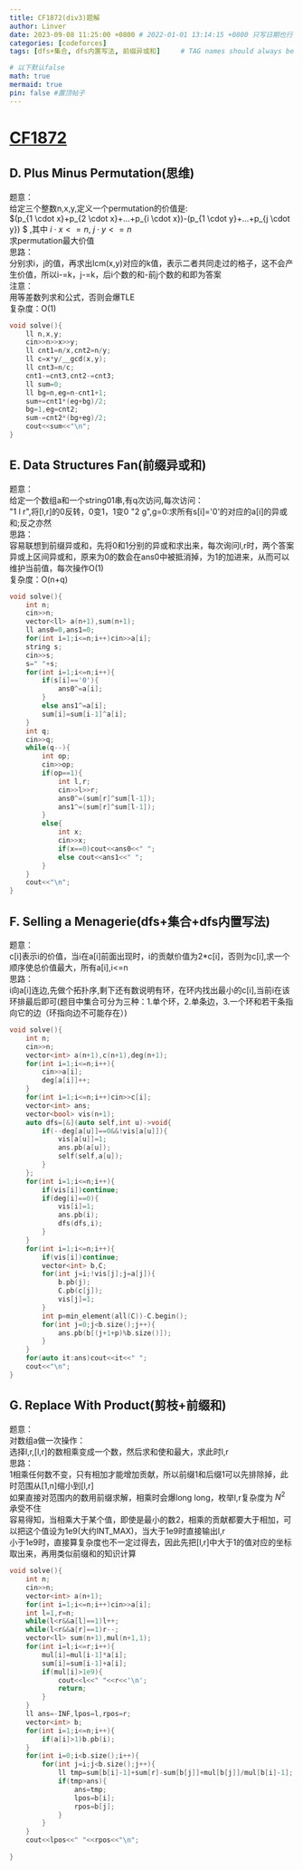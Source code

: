```yaml
---
title: CF1872(div3)题解
author: Linver
date: 2023-09-08 11:25:00 +0800 # 2022-01-01 13:14:15 +0800 只写日期也行；不写秒也行；这样也行 2022-03-09T00:55:42+08:00
categories: [codeforces]
tags: [dfs+集合, dfs内置写法, 前缀异或和]     # TAG names should always be lowercase

# 以下默认false
math: true
mermaid: true
pin: false #置顶帖子
---
```

# [CF1872](https://codeforces.com/contest/1872)

## D. Plus Minus Permutation(思维)
题意：  
给定三个整数n,x,y,定义一个permutation的价值是:  
$(p_{1 \cdot x}+p_{2 \cdot x}+...+p_{i \cdot x})-(p_{1 \cdot y}+...+p_{j \cdot y}) $   ,其中 $i \cdot x<=n$, $j \cdot y<=n$  
求permutation最大价值  
思路：  
分别求i，j的值，再求出lcm(x,y)对应的k值，表示二者共同走过的格子，这不会产生价值，所以i-=k，j-=k，后i个数的和-前j个数的和即为答案  
注意：  
用等差数列求和公式，否则会爆TLE  
复杂度：O(1)
```c++
void solve(){
	ll n,x,y;
	cin>>n>>x>>y;
	ll cnt1=n/x,cnt2=n/y;
	ll c=x*y/__gcd(x,y);
	ll cnt3=n/c;
	cnt1-=cnt3,cnt2-=cnt3;
	ll sum=0;
	ll bg=n,eg=n-cnt1+1;
	sum+=cnt1*(eg+bg)/2;
	bg=1,eg=cnt2;
	sum-=cnt2*(bg+eg)/2;
	cout<<sum<<"\n";
}
```
## E. Data Structures Fan(前缀异或和)
题意：  
给定一个数组a和一个string01串,有q次访问,每次访问：  
"1 l r",将[l,r]的0反转，0变1，1变0
"2 g",g=0:求所有s[i]='0'的对应的a[i]的异或和;反之亦然  
思路：  
容易联想到前缀异或和，先将0和1分别的异或和求出来，每次询问l,r时，两个答案异或上区间异或和，原来为0的数会在ans0中被抵消掉，为1的加进来，从而可以维护当前值，每次操作O(1)  
复杂度：O(n+q)
```c++
void solve(){
	int n;
	cin>>n;
	vector<ll> a(n+1),sum(n+1);
	ll ans0=0,ans1=0;
	for(int i=1;i<=n;i++)cin>>a[i];
	string s;
	cin>>s;
	s=" "+s;
	for(int i=1;i<=n;i++){
		if(s[i]=='0'){
			ans0^=a[i];
		}
		else ans1^=a[i];
		sum[i]=sum[i-1]^a[i];
	}
	int q;
	cin>>q;
	while(q--){
		int op;
		cin>>op;
		if(op==1){
			int l,r;
			cin>>l>>r;
			ans0^=(sum[r]^sum[l-1]);
			ans1^=(sum[r]^sum[l-1]);
		}
		else{
			int x;
			cin>>x;
			if(x==0)cout<<ans0<<" ";
			else cout<<ans1<<" ";
		}
	}
	cout<<"\n";
}
```
## F. Selling a Menagerie(dfs+集合+dfs内置写法)
题意：  
c[i]表示i的价值，当i在a[i]前面出现时，i的贡献价值为2*c[i]，否则为c[i],求一个顺序使总价值最大，所有a[i],i<=n  
思路：  
i向a[i]连边,先做个拓扑序,剩下还有数说明有环，在环内找出最小的c[i],当前i在该环排最后即可(题目中集合可分为三种：1.单个环，2.单条边，3.一个环和若干条指向它的边（环指向边不可能存在）)  
```c++
void solve(){
	int n;
	cin>>n;
	vector<int> a(n+1),c(n+1),deg(n+1);
	for(int i=1;i<=n;i++){
		cin>>a[i];
		deg[a[i]]++;
	}
	for(int i=1;i<=n;i++)cin>>c[i];
	vector<int> ans;
	vector<bool> vis(n+1);
	auto dfs=[&](auto self,int u)->void{
		if(--deg[a[u]]==0&&!vis[a[u]]){
			vis[a[u]]=1;
			ans.pb(a[u]);
			self(self,a[u]);
		}
	};
	for(int i=1;i<=n;i++){
		if(vis[i])continue;
		if(deg[i]==0){
			vis[i]=1;
			ans.pb(i);
			dfs(dfs,i);
		}
	}
	for(int i=1;i<=n;i++){
		if(vis[i])continue;
		vector<int> b,C;
		for(int j=i;!vis[j];j=a[j]){
			b.pb(j);
			C.pb(c[j]);
			vis[j]=1;
		}
		int p=min_element(all(C))-C.begin();
		for(int j=0;j<b.size();j++){
			ans.pb(b[(j+1+p)%b.size()]);
		}
	}
	for(auto it:ans)cout<<it<<" ";
	cout<<"\n";
}
```
## G. Replace With Product(剪枝+前缀和)
题意：  
对数组a做一次操作：  
选择l,r,[l,r]的数相乘变成一个数，然后求和使和最大，求此时l,r  
思路：  
1相乘任何数不变，只有相加才能增加贡献，所以前缀1和后缀1可以先排除掉，此时范围从[1,n]缩小到[l,r]  
如果直接对范围内的数用前缀求解，相乘时会爆long long，枚举l,r复杂度为 $N^2$ 承受不住  
容易得知，当相乘大于某个值，即使是最小的数2，相乘的贡献都要大于相加，可以把这个值设为1e9(大约INT_MAX)，当大于1e9时直接输出l,r  
小于1e9时，直接算复杂度也不一定过得去，因此先把[l,r]中大于1的值对应的坐标取出来，再用类似前缀和的知识计算  
```c++
void solve(){
	int n;
	cin>>n;
	vector<int> a(n+1);
	for(int i=1;i<=n;i++)cin>>a[i];
	int l=1,r=n;
	while(l<r&&a[l]==1)l++;
	while(l<r&&a[r]==1)r--;
	vector<ll> sum(n+1),mul(n+1,1);
	for(int i=l;i<=r;i++){
		mul[i]=mul[i-1]*a[i];
		sum[i]=sum[i-1]+a[i];
		if(mul[i]>1e9){
			cout<<l<<" "<<r<<'\n';
			return;
		}
	}
	ll ans=-INF,lpos=l,rpos=r;
	vector<int> b;
	for(int i=1;i<=n;i++){
		if(a[i]>1)b.pb(i);
	}
	for(int i=0;i<b.size();i++){
		for(int j=i;j<b.size();j++){
			ll tmp=sum[b[i]-1]+sum[r]-sum[b[j]]+mul[b[j]]/mul[b[i]-1];
			if(tmp>ans){
				ans=tmp;
				lpos=b[i];
				rpos=b[j];
			}
		}
	}
	cout<<lpos<<" "<<rpos<<"\n";
 
}
```


